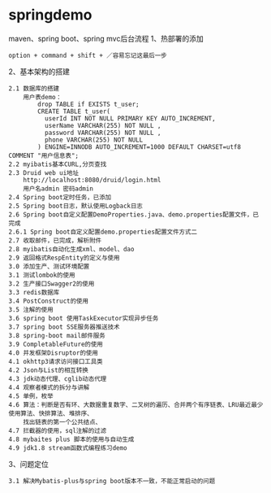 # springdemo
maven、spring boot、spring mvc后台流程
1、热部署的添加

    option + command + shift + ／容易忘记这最后一步
2、基本架构的搭建

    2.1 数据库的搭建
        用户表demo：        
            drop TABLE if EXISTS t_user;
            CREATE TABLE t_user(
              userId INT NOT NULL PRIMARY KEY AUTO_INCREMENT,
              userName VARCHAR(255) NOT NULL ,
              password VARCHAR(255) NOT NULL ,
              phone VARCHAR(255) NOT NULL
            ) ENGINE=INNODB AUTO_INCREMENT=1000 DEFAULT CHARSET=utf8 COMMENT "用户信息表";
    2.2 myibatis基本CURL,分页查找
    2.3 Druid web ui地址
        http://localhost:8080/druid/login.html
        用户名admin 密码admin    
    2.4 Spring boot定时任务，已添加
    2.5 Spring boot日志，默认使用Logback日志
    2.6 Spring boot自定义配置DemoProperties.java、demo.properties配置文件，已完成
    2.6.1 Spring boot自定义配置demo.properties配置文件方式二   
    2.7 收取邮件，已完成，解析附件
    2.8 myibatis自动化生成xml、model、dao 
    2.9 返回格式RespEntity的定义与使用 
    3.0 添加生产、测试环境配置
    3.1 测试lombok的使用
    3.2 生产接口Swagger2的使用
    3.3 redis数据库
    3.4 PostConstruct的使用
    3.5 注解的使用
    3.6 spring boot 使用TaskExecutor实现异步任务
    3.7 spring boot SSE服务器推送技术
    3.8 spring-boot mail邮件服务
    3.9 CompletableFuture的使用
    4.0 并发框架Disruptor的使用
    4.1 okhttp3请求访问接口工具类
    4.2 Json与List的相互转换
    4.3 jdk动态代理、cglib动态代理
    4.4 观察者模式的拆分与讲解
    4.5 单例，枚举
    4.6 算法：判断是否有环、大数据重复数字、二叉树的遍历、合并两个有序链表、LRU最近最少使用算法、快排算法、堆排序、
        找出链表的第一个公共结点、
    4.7 拦截器的使用，sql注解的过滤
    4.8 mybaites plus 脚本的使用与自动生成
    4.9 jdk1.8 stream函数式编程练习demo
    
3、问题定位
    
    3.1 解决Mybatis-plus与spring boot版本不一致，不能正常启动的问题